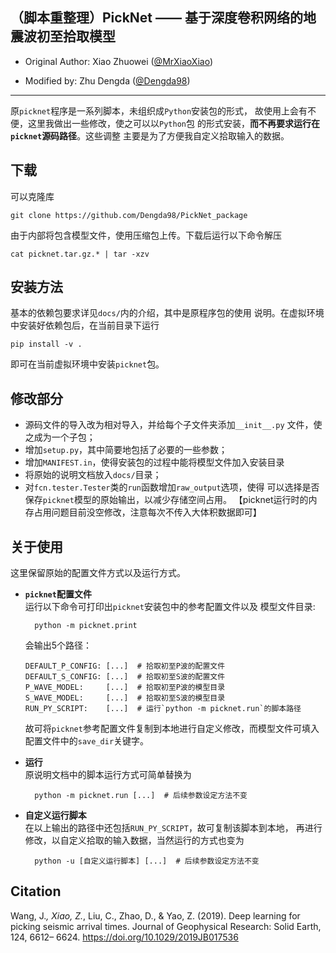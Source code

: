 ## （脚本重整理）PickNet —— 基于深度卷积网络的地震波初至拾取模型

+ Original Author: Xiao Zhuowei ([@MrXiaoXiao](https://github.com/MrXiaoXiao))

+ Modified by: Zhu Dengda ([@Dengda98](https://github.com/Dengda98))

--------------------------------------------------------

原`picknet`程序是一系列脚本，未组织成`Python`安装包的形式，
故使用上会有不便，这里我做出一些修改，使之可以以`Python`包
的形式安装，**而不再要求运行在`picknet`源码路径**。这些调整
主要是为了方便我自定义拾取输入的数据。

## 下载 
可以克隆库
```
git clone https://github.com/Dengda98/PickNet_package
```
由于内部将包含模型文件，使用压缩包上传。下载后运行以下命令解压
```
cat picknet.tar.gz.* | tar -xzv
```



## 安装方法
基本的依赖包要求详见`docs/`内的介绍，其中是原程序包的使用
说明。在虚拟环境中安装好依赖包后，在当前目录下运行
```
pip install -v .
```
即可在当前虚拟环境中安装`picknet`包。

## 修改部分 
+ 源码文件的导入改为相对导入，并给每个子文件夹添加`__init__.py`
文件，使之成为一个子包；
+ 增加`setup.py`，其中简要地包括了必要的一些参数；
+ 增加`MANIFEST.in`，使得安装包的过程中能将模型文件加入安装目录
+ 将原始的说明文档放入`docs/`目录；
+ 对`fcn.tester.Tester`类的`run`函数增加`raw_output`选项，使得
可以选择是否保存`picknet`模型的原始输出，以减少存储空间占用。
【picknet运行时的内存占用问题目前没空修改，注意每次不传入大体积数据即可】


## 关于使用
这里保留原始的配置文件方式以及运行方式。  

+ **`picknet`配置文件**  
  运行以下命令可打印出`picknet`安装包中的参考配置文件以及
  模型文件目录:
  ```
    python -m picknet.print 
  ```
  会输出5个路径：
  ```
  DEFAULT_P_CONFIG: [...]  # 拾取初至P波的配置文件
  DEFAULT_S_CONFIG: [...]  # 拾取初至S波的配置文件
  P_WAVE_MODEL:     [...]  # 拾取初至P波的模型目录
  S_WAVE_MODEL:     [...]  # 拾取初至S波的模型目录
  RUN_PY_SCRIPT:    [...]  # 运行`python -m picknet.run`的脚本路径
  ```
  故可将`picknet`参考配置文件复制到本地进行自定义修改，而模型文件可填入
  配置文件中的`save_dir`关键字。

+ **运行**  
  原说明文档中的脚本运行方式可简单替换为 
  ```
    python -m picknet.run [...]  # 后续参数设定方法不变
  ```

+ **自定义运行脚本**  
  在以上输出的路径中还包括`RUN_PY_SCRIPT`，故可复制该脚本到本地，
  再进行修改，以自定义拾取的输入数据，当然运行的方式也变为
  ```
    python -u [自定义运行脚本] [...]  # 后续参数设定方法不变
  ```

## Citation  
Wang, J.*, Xiao, Z.*, Liu, C., Zhao, D., & Yao, Z. (2019). Deep learning for picking seismic arrival times. Journal of Geophysical Research: Solid Earth, 124, 6612– 6624. https://doi.org/10.1029/2019JB017536
